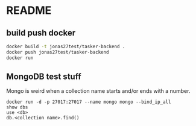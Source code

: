 # README

## build push docker
```sh
docker build -t jonas27test/tasker-backend .
docker push jonas27test/tasker-backend
docker run 
```

## MongoDB test stuff
Mongo is weird when a collection name starts and/or ends with a number.

```
docker run -d -p 27017:27017 --name mongo mongo --bind_ip_all 
show dbs
use <db>
db.<collection name>.find()
```

```


